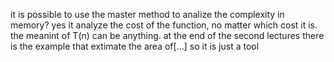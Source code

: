 it is possible to use the master method to analize the complexity in memory? yes it analyze the cost of the function, no matter which cost it is. the meanint of T(n) can be anything.
at the end of the second lectures there is the example that extimate the area of[...] so it is just a tool
